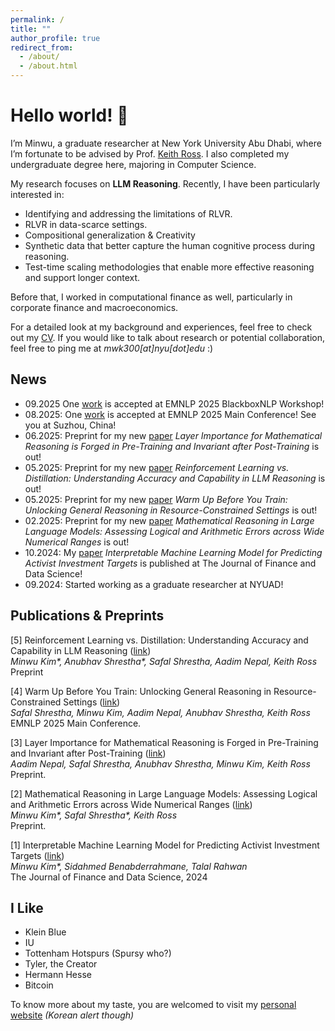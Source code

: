 ```yaml
---
permalink: /
title: ""
author_profile: true
redirect_from: 
  - /about/
  - /about.html
---
```

Hello world! 👋 
===
I’m Minwu, a graduate researcher at New York University Abu Dhabi, where I’m fortunate to be advised by Prof. [Keith Ross](https://sites.google.com/nyu.edu/keithross/). I also completed my undergraduate degree here, majoring in Computer Science. 

My research focuses on **LLM Reasoning**. Recently, I have been particularly interested in:

* Identifying and addressing the limitations of RLVR.
* RLVR in data-scarce settings.
* Compositional generalization & Creativity
* Synthetic data that better capture the human cognitive process during reasoning.
* Test-time scaling methodologies that enable more effective reasoning and support longer context.

Before that, I worked in computational finance as well, particularly in corporate finance and macroeconomics.  

<!-- You can read more about my journey and why I pivoted to LLM research [here](/posts/unstructured/).   -->

For a detailed look at my background and experiences, feel free to check out my [CV](/files/MinwuKim_CV.pdf).  If you would like to talk about research or potential collaboration, feel free to ping me at *mwk300[at]nyu[dot]edu* :\)


News
-----
- 09.2025 One [work](https://arxiv.org/abs/2506.22638) is accepted at EMNLP 2025 BlackboxNLP Workshop!
- 08.2025: One [work](https://arxiv.org/abs/2505.13718) is accepted at EMNLP 2025 Main Conference! See you at Suzhou, China!
- 06.2025: Preprint for my new [paper](https://arxiv.org/abs/2506.22638) *Layer Importance for Mathematical Reasoning is Forged in Pre-Training and Invariant after Post-Training* is out!
- 05.2025: Preprint for my new [paper](https://arxiv.org/abs/2505.14216) *Reinforcement Learning vs. Distillation: Understanding Accuracy and Capability in LLM Reasoning* is out!
- 05.2025: Preprint for my new [paper](https://arxiv.org/abs/2505.13718) *Warm Up Before You Train: Unlocking General Reasoning in Resource-Constrained Settings* is out!
- 02.2025: Preprint for my new [paper](https://arxiv.org/abs/2502.08680) *Mathematical Reasoning in Large Language Models: Assessing Logical and Arithmetic Errors across Wide Numerical Ranges* is out!
- 10.2024: My [paper](https://www.sciencedirect.com/science/article/pii/S240591882400031X) *Interpretable Machine Learning Model for Predicting Activist Investment Targets* is published at The Journal of Finance and Data Science!
- 09.2024: Started working as a graduate researcher at NYUAD!



Publications & Preprints
------
[5] Reinforcement Learning vs. Distillation: Understanding Accuracy and Capability in LLM Reasoning ([link](https://arxiv.org/abs/2505.14216))  
_Minwu Kim*, Anubhav Shrestha*, Safal Shrestha, Aadim Nepal, Keith Ross_  
Preprint

[4] Warm Up Before You Train: Unlocking General Reasoning in Resource-Constrained Settings ([link](https://arxiv.org/abs/2505.13718))  
_Safal Shrestha, Minwu Kim, Aadim Nepal, Anubhav Shrestha, Keith Ross_  
EMNLP 2025 Main Conference. 



[3] Layer Importance for Mathematical Reasoning is Forged in Pre-Training and Invariant after Post-Training ([link](https://arxiv.org/abs/2506.22638))  
_Aadim Nepal, Safal Shrestha, Anubhav Shrestha, Minwu Kim, Keith Ross_   
Preprint. 

[2] Mathematical Reasoning in Large Language Models: Assessing Logical and Arithmetic Errors across Wide Numerical Ranges ([link](https://arxiv.org/abs/2502.08680))  
_Minwu Kim*, Safal Shrestha*, Keith Ross_  
Preprint.

[1] Interpretable Machine Learning Model for Predicting Activist Investment Targets ([link](https://www.sciencedirect.com/science/article/pii/S240591882400031X))  
_Minwu Kim*, Sidahmed Benabderrahmane, Talal Rahwan_  
The Journal of Finance and Data Science, 2024




<!-- Thoughts on the LLM
----

Having a machine that understands human language means a lot. I jotted down some thoughts about it. 

- **[LLM and Wittgenstein's Picture Theory](/posts/picture-theory/)**
  - The Picture Theory posits that the structure of the world parallels that of language. If a machine comprehends language, it is reasonable to consider it intelligent.
- **[Abilities of LLMs and Information Density in Language](/posts/information-density/)**
  - The capabilities of LLMs fundamentally stem from their training data. From this perspective, we can understand what LLMs excel at and where their limitations lie.
- **[From Structured to Unstructured - A Quantitative Breakthrough of Data](/posts/unstructured/)**
  - Between structured and unstructured data lies a tradeoff between the volume of information and its structure. LLMs, however, may serve as a breakthrough to overcome this challenge.
- **[Thoughts on Inference-time Compute](/posts/inference-time)**
  - Personal ideas on why and how to let the LLMs think more.

- **[OpenAI o1 & Recent Trend of LLMs](/posts/o1/)**
  - Some thoughts after playing with o1. -->


I Like
------
- Klein Blue
- IU
- Tottenham Hotspurs (Spursy who?)
- Tyler, the Creator
- Hermann Hesse
- Bitcoin

To know more about my taste, you are welcomed to visit my <a href="https://minwukim.net" target="_blank">personal website</a>
 *(Korean alert though)*
